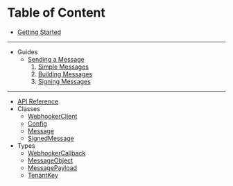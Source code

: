 # Table of Content

* [Getting Started](/start.md)

---

* Guides
  * [Sending a Message](/guides/sending.md)
    1. [Simple Messages](/guides/sending.md#sending-a-simple-message)
	2. [Building Messages](/guides/sending.md#building-our-message)
	3. [Signing Messages](/guides/sending.md#signing-the-message)
<!--* [Creating Subscriptions](/guides/subscriptions.md)-->

---

* [API Reference](/api.md)
* Classes
  * [WebhookerClient](/api.md#WebhookerClient)
  * [Config](/api.md#Config)
  * [Message](/api.md#Message)
  * [SignedMessage](/api.md#SignedMessage)
* Types
  * [WebhookerCallback](/api.md#WebhookerCallback)
  * [MessageObject](/api.md#MessageObject)
  * [MessagePayload](/api.md#MessagePayload)
  * [TenantKey](/api.md#TenantKey)